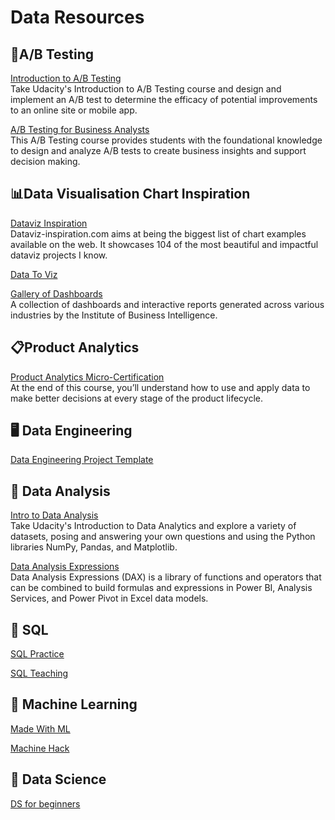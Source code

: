 # Data Resources


## 🔬A/B Testing
[Introduction to A/B Testing](https://www.udacity.com/course/ab-testing--ud257) <br/>
Take Udacity's Introduction to A/B Testing course and design and implement an A/B test to determine the efficacy of potential improvements to an online site or mobile app.

[A/B Testing for Business Analysts](https://www.udacity.com/course/ab-testing--ud979) <br/>
This A/B Testing course provides students with the foundational knowledge to design and analyze A/B tests to create business insights and support decision making.

## 📊Data Visualisation Chart Inspiration 
[Dataviz Inspiration](https://www.dataviz-inspiration.com/)<br/>
Dataviz-inspiration.com aims at being the biggest list of chart examples available on the web. It showcases 104 of the most beautiful and impactful dataviz projects I know.

[Data To Viz](https://www.data-to-viz.com/)<br/>

[Gallery of Dashboards](https://alexkolokolov.com/en/gallery)<br/>
A collection of dashboards and interactive reports generated across various industries by the Institute of Business Intelligence.

## 📋Product Analytics
[Product Analytics Micro-Certification](https://productschool.teachable.com/p/productanalytics)<br/>
At the end of this course, you’ll understand how to use and apply data to make better decisions at every stage of the product lifecycle.


## 🖥️ Data Engineering
[Data Engineering Project Template](https://www.startdataengineering.com/post/data-engineering-projects-with-free-template/)


## 🧮 Data Analysis
[Intro to Data Analysis](https://www.udacity.com/course/intro-to-data-analysis--ud170)<br/>
Take Udacity's Introduction to Data Analytics and explore a variety of datasets, posing and answering your own questions and using the Python libraries NumPy, Pandas, and Matplotlib.

[Data Analysis Expressions](https://learn.microsoft.com/en-us/dax/)<br/>
Data Analysis Expressions (DAX) is a library of functions and operators that can be combined to build formulas and expressions in Power BI, Analysis Services, and Power Pivot in Excel data models.

## 🧿 SQL
[SQL Practice](http://www.sql-practice.com)<br/>

[SQL Teaching](https://www.sqlteaching.com/)<br/>



## 🤖 Machine Learning
[Made With ML](https://madewithml.com/courses/foundations/)<br/>

[Machine Hack](https://machinehack.com/home) <br/>


## 🔬 Data Science
[DS for beginners](https://github.com/microsoft/Data-Science-For-Beginners)<br/>
